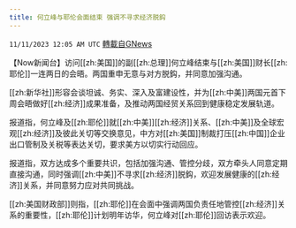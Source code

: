 ```yaml
---
title: 何立峰与耶伦会面结束 强调不寻求经济脱鈎
---
```

`11/11/2023 12:05 AM UTC` [轉載自GNews](https://gnews.org/articles/1958825)

【Now新闻台】访问[[zh:美国]]的副[[zh:总理]]何立峰结束与[[zh:美国]]财长[[zh:耶伦]]一连两日的会晤。两国重申无意与对方脱鈎，并同意加强沟通。

[[zh:新华社]]形容会谈坦诚、务实、深入及富建设性，并为[[zh:中美]]两国元首下周会晤做好[[zh:经济]]成果准备，及推动两国经贸关系回到健康稳定发展轨道。

报道指，何立峰及[[zh:耶伦]]就[[zh:中美]][[zh:经济]]关系、[[zh:中美]]及全球宏观[[zh:经济]]及彼此关切等交换意见，中方对[[zh:美国]]制裁打压[[zh:中国]]企业出口管制及关税等表达关切，要求美方以切实行动回应。

报道指，双方达成多个重要共识，包括加强沟通、管控分歧，双方牵头人同意定期直接沟通，同时强调[[zh:中美]]不寻求[[zh:经济]]脱鈎，欢迎发展健康的[[zh:经济]]关系，并同意努力应对共同挑战。

[[zh:美国财政部]]则指，[[zh:耶伦]]在会面中强调两国负责任地管控[[zh:经济]]关系的重要性，[[zh:耶伦]]计划明年访华，何立峰对[[zh:耶伦]]回访表示欢迎。
